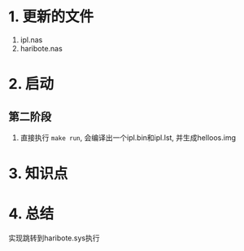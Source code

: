 # 1. 更新的文件
1. ipl.nas
2. haribote.nas

# 2. 启动
## 第二阶段
1. 直接执行 `make run`, 会编译出一个ipl.bin和ipl.lst, 并生成helloos.img


# 3. 知识点


# 4. 总结
实现跳转到haribote.sys执行
